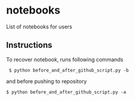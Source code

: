# notebooks
List of notebooks for users

## Instructions ##

To recover notebook, runs following commands

```
 $ python before_and_after_github_script.py -b
```

and before pushing to repository

```  
$ python before_and_after_github_script.py -a
```
